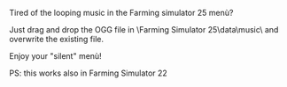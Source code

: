 Tired of the looping music in the Farming simulator 25 menù?

Just drag and drop the OGG file in \Farming Simulator 25\data\music\ and overwrite the existing file.

Enjoy your "silent" menù!

PS: this works also in Farming Simulator 22
